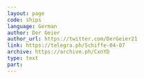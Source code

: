 ```yaml
---
layout: page
code: ships
language: German
author: Der Geier
author_url: https://twitter.com/DerGeier21
link: https://telegra.ph/Schiffe-04-07
archive: https://archive.ph/CxnYD
type: text
part: 
---
```

